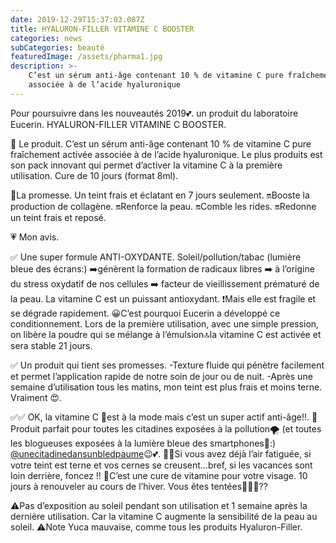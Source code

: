 ```yaml
---
date: 2019-12-29T15:37:03.087Z
title: HYALURON-FILLER VITAMINE C BOOSTER
categories: news
subCategories: beauté
featuredImage: /assets/pharma1.jpg
description: >-
    C’est un sérum anti-âge contenant 10 % de vitamine C pure fraîchement activée
    associée à de l’acide hyaluronique
---
```


Pour poursuivre dans les nouveautés 2019💕.
un produit du laboratoire Eucerin.
HYALURON-FILLER VITAMINE C BOOSTER.

💜 Le produit.
C’est un sérum anti-âge contenant 10 % de vitamine C pure fraîchement activée associée à de l’acide hyaluronique.
Le plus produits est son pack innovant qui permet d’activer la vitamine C à la première utilisation.
Cure de 10 jours (format 8ml).

💜La promesse.
Un teint frais et éclatant en 7 jours seulement.
🔛Booste la production de collagène.
🔛Renforce la peau.
🔛Comble les rides.
🔛Redonne un teint frais et reposé.

💗 Mon avis.

✅ Une super formule ANTI-OXYDANTE.
Soleil/pollution/tabac (lumière bleue des écrans:) ➡️génèrent la formation de radicaux libres ➡️ à l’origine du stress oxydatif de nos cellules ➡️ facteur de vieillissement prématuré de la peau.
La vitamine C est un puissant antioxydant.
❗️Mais elle est fragile et se dégrade rapidement.
😀C’est pourquoi Eucerin a développé ce conditionnement.
Lors de la première utilisation, avec une simple pression, on libère la poudre qui se mélange à l’émulsion🔝la vitamine C est activée et sera stable 21 jours.

✅ Un produit qui tient ses promesses.
-Texture fluide qui pénètre facilement et permet l’application rapide de notre soin de jour ou de nuit.
-Après une semaine d’utilisation tous les matins, mon teint est plus frais et moins terne. Vraiment 😍.

✅✅ OK, la vitamine C 🍊est à la mode mais c’est un super actif anti-âge!!.
💚Produit parfait pour toutes les citadines exposées à la pollution🌪 (et toutes les blogueuses exposées à la lumière bleue des smartphones📲:)
[@unecitadinedansunbledpaume](https://www.instagram.com/unecitadinedansunbledpaume/)😉💕.
🧡💚Si vous avez déjà l’air fatiguée, si votre teint est terne et vos cernes se creusent...bref, si les vacances sont loin derrière, foncez !!
🧡C’est une cure de vitamine pour votre visage. 10 jours à renouveler au cours de l’hiver.
Vous êtes tentées🍊😍🍊??

⚠️Pas d’exposition au soleil pendant son utilisation et 1 semaine après la dernière utilisation. Car la vitamine C augmente la sensibilité de la peau au soleil.
⚠️Note Yuca mauvaise, comme tous les produits Hyaluron-Filler.
